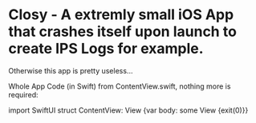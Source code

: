 # Closy - A extremly small iOS App that crashes itself upon launch to create IPS Logs for example.
Otherwise this app is pretty useless...

Whole App Code (in Swift) from ContentView.swift, nothing more is required:

import SwiftUI
struct ContentView: View {var body: some View {exit(0)}}
